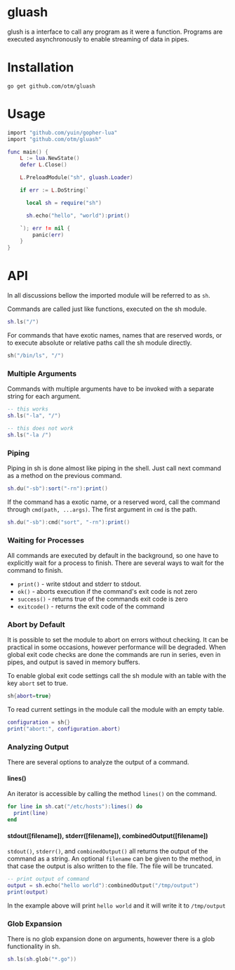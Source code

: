 # gluash
glush is a interface to call any program as it were a function. Programs are executed asynchronously to enable streaming of data in pipes.

# Installation
```
go get github.com/otm/gluash
```

# Usage
``` lua
import "github.com/yuin/gopher-lua"
import "github.com/otm/gluash"

func main() {
    L := lua.NewState()
    defer L.Close()

    L.PreloadModule("sh", gluash.Loader)

    if err := L.DoString(`

      local sh = require("sh")

      sh.echo("hello", "world"):print()

    `); err != nil {
        panic(err)
    }
}
```

# API
In all discussions bellow the imported module will be referred to as `sh`.

Commands are called just like functions, executed on the sh module.

```lua
sh.ls("/")
```

For commands that have exotic names, names that are reserved words, or to execute absolute or relative paths call the sh module directly.

```lua
sh("/bin/ls", "/")
```

### Multiple Arguments
Commands with multiple arguments have to be invoked with a separate string for each argument.

```lua
-- this works
sh.ls("-la", "/")

-- this does not work
sh.ls("-la /")
```

### Piping
Piping in sh is done almost like piping in the shell. Just call next command as a method on the previous command.

``` lua
sh.du("-sb"):sort("-rn"):print()
```

If the command has a exotic name, or a reserved word, call the command through `cmd(path, ...args)`. The first argument in `cmd` is the path.

```lua
sh.du("-sb"):cmd("sort", "-rn"):print()
```


### Waiting for Processes
All commands are executed by default in the background, so one have to explicitly wait for a process to finish. There are several ways to wait for the command to finish.

* `print()`     - write stdout and stderr to stdout.
* `ok()`        - aborts execution if the command's exit code is not zero
* `success()`   - returns true of the commands exit code is zero
* `exitcode()`  - returns the exit code of the command

### Abort by Default
It is possible to set the module to abort on errors without checking. It can be practical in some occasions, however performance will be degraded. When global exit code checks are done the commands are run in series, even in pipes, and output is saved in memory buffers.

To enable global exit code settings call the sh module with an table with the key `abort` set to true.

```lua
sh{abort=true}
```

To read current settings in the module call the module with an empty table.
```lua
configuration = sh{}
print("abort:", configuration.abort)
```

### Analyzing Output
There are several options to analyze the output of a command.

#### lines()
An iterator is accessible by calling the method `lines()` on the command.

```lua
for line in sh.cat("/etc/hosts"):lines() do
  print(line)
end
```

#### stdout([filename]), stderr([filename]), combinedOutput([filename])
`stdout()`, `stderr()`, and `combinedOutput()` all returns the output of the command as a string. An optional `filename` can be given to the method, in that case the output is also written to the file. The file will be truncated.  

``` lua
-- print output of command
output = sh.echo("hello world"):combinedOutput("/tmp/output")
print(output)
```

In the example above will print `hello world` and it will write it to `/tmp/output`


### Glob Expansion
There is no glob expansion done on arguments, however there is a glob functionality in sh.

```lua
sh.ls(sh.glob("*.go"))
```
